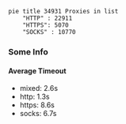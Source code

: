 
```mermaid
pie title 34931 Proxies in list
    "HTTP" : 22911
    "HTTPS": 5070
    "SOCKS" : 10770
```

### Some Info
#### Average Timeout

- mixed: 2.6s
- http: 1.3s
- https: 8.6s
- socks: 6.7s